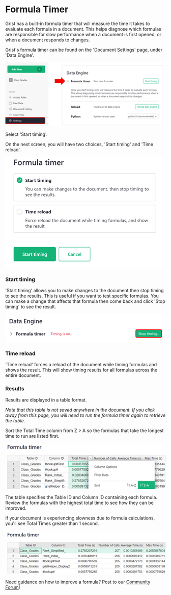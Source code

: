 Formula Timer
=========

Grist has a built-in formula timer that will measure the time it takes to evaluate each formula in a document. This helps diagnose which formulas are responsible for slow performance when a document is first opened, or when a document responds to changes.

Grist's formula timer can be found on the 'Document Settings' page, under 'Data Engine'.

<span class="screenshot-large">*![formula-timer-settings](images/formula-timer/formula-timer-settings.png)*</span>

Select 'Start timing'.

On the next screen, you will have two choices, 'Start timing' and 'Time reload'.

<span class="screenshot-large">*![formula-timer-selection](images/formula-timer/formula-timer-selection.png)*</span>

### Start timing

'Start timing' allows you to make changes to the document then stop timing to see the results. This is useful if you want to test specific formulas. You can make a change that affects that formula then come back and click 'Stop timing' to see the result.

<span class="screenshot-large">*![formula-timer-stop-timing](images/formula-timer/formula-timer-stop-timing.png)*</span>

### Time reload

'Time reload' forces a reload of the document while timing formulas and shows the result. This will show timing results for all formulas across the entire document.

### Results

Results are displayed in a table format.

*Note that this table is not saved anywhere in the document. If you click away from this page, you will need to run the formula timer again to retrieve the table.*

Sort the Total Time column from Z > A so the formulas that take the longest time to run are listed first.

<span class="screenshot-large">*![formula-timer-result-sort](images/formula-timer/formula-timer-result-sort.png)*</span>

The table specifies the Table ID and Column ID containing each formula. Review the formulas with the highest total time to see how they can be improved.

If your document is experiencing slowness due to formula calculations, you'll see Total Times greater than 1 second. 

<span class="screenshot-large">*![formula-timer-results](images/formula-timer/formula-timer-results.png)*</span>

Need guidance on how to improve a formula? Post to our [Community Forum](https://community.getgrist.com/)!
